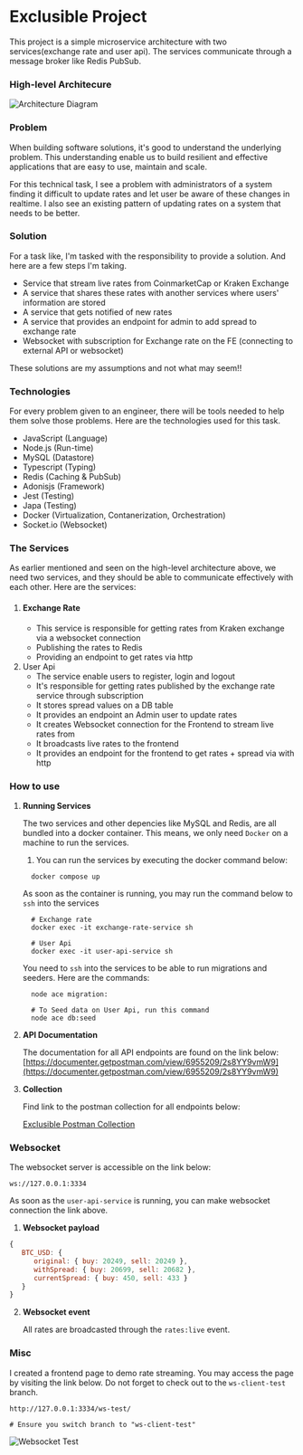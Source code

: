 # Exclusible Project
This project is a simple microservice architecture with two services(exchange rate and user api).
The services communicate through a message broker like Redis PubSub.

### High-level Architecure
![Architecture Diagram](https://i.imgur.com/erkLB4k.png)

### Problem
When building software solutions, it's good to understand the underlying problem. 
This understanding enable us to build resilient and effective applications
that are easy to use, maintain and scale.

For this technical task, I see a problem with administrators of a system finding it
difficult to update rates and let user be aware of these changes in realtime.
I also see an existing pattern of updating rates on a system that needs to be better.

### Solution
For a task like, I'm tasked with the responsibility to provide a solution. And here are a few steps I'm taking.
- Service that stream live rates from CoinmarketCap or Kraken Exchange
- A service that shares these rates with another services where users' information are stored
- A service that gets notified of new rates
- A service that provides an endpoint for admin to add spread to exchange rate
- Websocket with subscription for Exchange rate on the FE (connecting to
external API or websocket)

These solutions are my assumptions and not what may seem!!

### Technologies
For every problem given to an engineer, there will be tools needed to help them solve those problems.
Here are the technologies used for this task.
- JavaScript (Language)
- Node.js (Run-time)
- MySQL (Datastore)
- Typescript (Typing)
- Redis (Caching & PubSub)
- Adonisjs (Framework)
- Jest (Testing)
- Japa (Testing)
- Docker (Virtualization, Contanerization, Orchestration)
- Socket.io (Websocket)

### The Services
As earlier mentioned and seen on the high-level architecture above, we need two services, and they
should be able to communicate effectively with each other. Here are the services:
1. #### Exchange Rate
    - This service is responsible for getting rates from Kraken exchange via a websocket connection 
    - Publishing the rates to Redis
    - Providing an endpoint to get rates via http
2. User Api
    - The service enable users to register, login and logout
    - It's responsible for getting rates published by the exchange rate service through subscription
    - It stores spread values on a DB table
    - It provides an endpoint an Admin user to update rates
    - It creates Websocket connection for the Frontend to stream live rates from
    - It broadcasts live rates to the frontend
    - It provides an endpoint for the frontend to get rates + spread via with http

### How to use
1. **Running Services**
    
    The two services and other depencies like MySQL and Redis, are all bundled into a docker container.
    This means, we only need `Docker` on a machine to run the services. 

    1. You can run the services by executing the docker command below:
    ```shell
      docker compose up
    ```
   As soon as the container is running, you may run the command below to `ssh` into the services
    ```shell
      # Exchange rate
      docker exec -it exchange-rate-service sh 
      
      # User Api
      docker exec -it user-api-service sh
    ```
   You need to `ssh` into the services to be able to run migrations and seeders. Here are the commands:
    ```shell
      node ace migration:
   
      # To Seed data on User Api, run this command
      node ace db:seed
    ```
2. **API Documentation** 

    The documentation for all API endpoints are found on the link below:
    [https://documenter.getpostman.com/view/6955209/2s8YY9vmW9](https://documenter.getpostman.com/view/6955209/2s8YY9vmW9)

3. **Collection**
   
   Find link to the postman collection for all endpoints below:

   [Exclusible Postman Collection](https://speeding-water-9901.postman.co/workspace/My-Workspace~0606ae7e-d708-4487-8d3b-046b2d7b854e/collection/6955209-92da7511-f31e-46a8-ad5d-ff32c883d342?action=share&creator=6955209)
### Websocket
The websocket server is accessible on the link below:
```shell
ws://127.0.0.1:3334
```
As soon as the `user-api-service` is running, you can make websocket connection the link above.
1. **Websocket payload**
```js
{
   BTC_USD: {
      original: { buy: 20249, sell: 20249 },
      withSpread: { buy: 20699, sell: 20682 },
      currentSpread: { buy: 450, sell: 433 }
   }
}
```
2. **Websocket event**
  
   All rates are broadcasted through the `rates:live` event.
### Misc
I created a frontend page to demo rate streaming. You may access the page by visiting the link below. 
Do not forget to check out to the `ws-client-test` branch.
```shell
http://127.0.0.1:3334/ws-test/

# Ensure you switch branch to "ws-client-test"

```
![Websocket Test](https://i.imgur.com/39J3CKW.png)